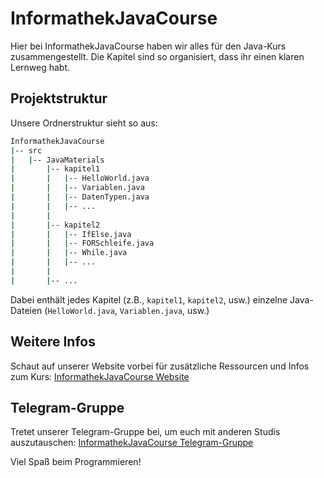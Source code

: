 # InformathekJavaCourse

Hier bei InformathekJavaCourse haben wir alles für den Java-Kurs zusammengestellt. Die Kapitel sind so organisiert, dass ihr einen klaren Lernweg habt.

## Projektstruktur

Unsere Ordnerstruktur sieht so aus:

```bash
InformathekJavaCourse
|-- src
|   |-- JavaMaterials
|       |-- kapitel1
|       |   |-- HelloWorld.java
|       |   |-- Variablen.java
|       |   |-- DatenTypen.java
|       |   |-- ...
|       | 
|       |-- kapitel2
|       |   |-- IfElse.java
|       |   |-- FORSchleife.java
|       |   |-- While.java
|       |   |-- ...
|       | 
|       |-- ...
```

Dabei enthält jedes Kapitel (z.B., `kapitel1`, `kapitel2`, usw.) einzelne Java-Dateien (`HelloWorld.java`, `Variablen.java`, usw.)

## Weitere Infos

Schaut auf unserer Website vorbei für zusätzliche Ressourcen und Infos zum Kurs: [InformathekJavaCourse Website](https://www.informathek.com)

## Telegram-Gruppe

Tretet unserer Telegram-Gruppe bei, um euch mit anderen Studis auszutauschen: [InformathekJavaCourse Telegram-Gruppe](https://t.me/infor_mathe_k/575)

Viel Spaß beim Programmieren!
